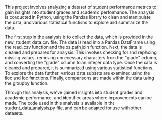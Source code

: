 <p>This project involves analyzing a dataset of student performance metrics to gain insights into student grades and academic performance. The analysis is conducted in Python, using the Pandas library to clean and manipulate the data, and various statistical functions to explore and summarize the data.</p>
<p>The first step in the analysis is to collect the data, which is provided in the new_student_data.csv file. The data is read into a Pandas DataFrame using the read_csv function and the os.path.join function. Next, the data is cleaned and prepared for analysis. This involves checking for and replacing missing values, removing unnecessary characters from the "grade" column, and converting the "grade" column to an integer data type. Once the data is cleaned and prepared, it is summarized using various statistical functions. To explore the data further, various data subsets are examined using the iloc and loc functions. Finally, comparisons are made within the data using the groupby function.</p>
<p>Through this analysis, we've gained insights into student grades and academic performance, and identified areas where improvements can be made. The code used in this analysis is available in the student_data_analysis.py file, and can be adapted for use with other datasets.</p>
